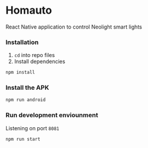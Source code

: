 # Homauto
React Native application to control Neolight smart lights

### Installation
1. `cd` into repo files
2. Install dependencies
```bash
npm install
```

### Install the APK
```bash
npm run android
```

### Run development enviounment
Listening on port `8081`
```bash
npm run start
```

